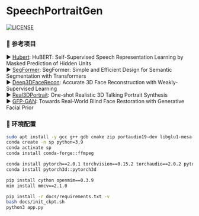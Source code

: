 # SpeechPortraitGen

[![LICENSE](https://img.shields.io/badge/License-Apache%202.0-blue.svg)](https://github.com/Invisiphantom/SpeechPortraitGen/main/LICENSE)


### :book: 参考项目

:arrow_forward: [Hubert](https://huggingface.co/docs/transformers/model_doc/hubert): HuBERT: Self-Supervised Speech Representation Learning by Masked Prediction of Hidden Units <br>
:arrow_forward: [SegFormer](https://huggingface.co/docs/transformers/model_doc/segformer): SegFormer: Simple and Efficient Design for Semantic Segmentation with Transformers <br>
:arrow_forward: [Deep3DFaceRecon](https://github.com/Microsoft/Deep3DFaceReconstruction): Accurate 3D Face Reconstruction with Weakly-Supervised Learning <br>
:arrow_forward: [Real3DPortrait](https://github.com/yerfor/Real3DPortrait): One-shot Realistic 3D Talking Portrait Synthesis <br>
:arrow_forward: [GFP-GAN](https://github.com/TencentARC/GFPGAN): Towards Real-World Blind Face Restoration with Generative Facial Prior <br>


### :wrench: 环境配置

```bash
sudo apt install -y gcc g++ gdb cmake zip portaudio19-dev libglu1-mesa-dev
conda create -n sp python=3.9
conda activate sp
conda install conda-forge::ffmpeg

conda install pytorch==2.0.1 torchvision==0.15.2 torchaudio==2.0.2 pytorch-cuda=11.7 -c pytorch -c nvidia
conda install pytorch3d::pytorch3d

pip install cython openmim==0.3.9
mim install mmcv==2.1.0

pip install -r docs/requirements.txt -v
bash docs/init_ckpt.sh
python3 app.py
```

